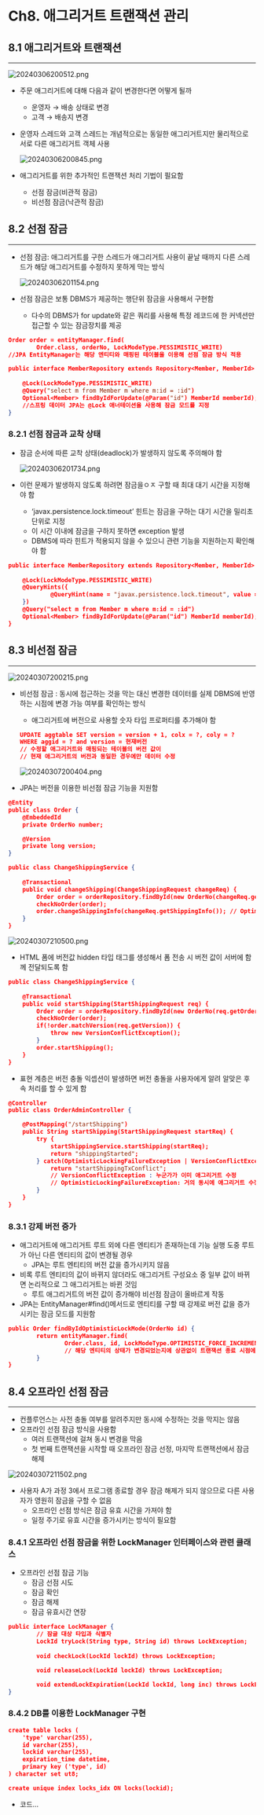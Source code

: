 # Ch8. 애그리거트 트랜잭션 관리

## 8.1 애그리거트와 트랜잭션

---

![20240306200512.png](Ch8%20%E1%84%8B%E1%85%A2%E1%84%80%E1%85%B3%E1%84%85%E1%85%B5%E1%84%80%E1%85%A5%E1%84%90%E1%85%B3%20%E1%84%90%E1%85%B3%E1%84%85%E1%85%A2%E1%86%AB%E1%84%8C%E1%85%A2%E1%86%A8%E1%84%89%E1%85%A7%E1%86%AB%20%E1%84%80%E1%85%AA%E1%86%AB%E1%84%85%E1%85%B5%207594db4849ed46d0b69b62f2bb226487/20240306200512.png)

- 주문 애그리거트에 대해 다음과 같이 변경한다면 어떻게 될까
    - 운영자 → 배송 상태로 변경
    - 고객 → 배송지 변경
- 운영자 스레드와 고객 스레드는 개념적으로는 동일한 애그리거트지만 물리적으로 서로 다른 애그리거트 객체 사용
    
    ![20240306200845.png](Ch8%20%E1%84%8B%E1%85%A2%E1%84%80%E1%85%B3%E1%84%85%E1%85%B5%E1%84%80%E1%85%A5%E1%84%90%E1%85%B3%20%E1%84%90%E1%85%B3%E1%84%85%E1%85%A2%E1%86%AB%E1%84%8C%E1%85%A2%E1%86%A8%E1%84%89%E1%85%A7%E1%86%AB%20%E1%84%80%E1%85%AA%E1%86%AB%E1%84%85%E1%85%B5%207594db4849ed46d0b69b62f2bb226487/20240306200845.png)
    
- 애그리거트를 위한 추가적인 트랜잭션 처리 기법이 필요함
    - 선점 잠금(비관적 잠금)
    - 비선점 잠금(낙관적 잠금)

## 8.2 선점 잠금

---

- 선점 잠금: 애그리거트를 구한 스레드가 애그리거트 사용이 끝날 때까지 다른 스레드가 해당 애그리거트를 수정하지 못하게 막는 방식
    
    ![20240306201154.png](Ch8%20%E1%84%8B%E1%85%A2%E1%84%80%E1%85%B3%E1%84%85%E1%85%B5%E1%84%80%E1%85%A5%E1%84%90%E1%85%B3%20%E1%84%90%E1%85%B3%E1%84%85%E1%85%A2%E1%86%AB%E1%84%8C%E1%85%A2%E1%86%A8%E1%84%89%E1%85%A7%E1%86%AB%20%E1%84%80%E1%85%AA%E1%86%AB%E1%84%85%E1%85%B5%207594db4849ed46d0b69b62f2bb226487/20240306201154.png)
    
- 선점 잠금은 보통 DBMS가 제공하는 행단위 잠금을 사용해서 구현함
    - 다수의 DBMS가 for update와 같은 쿼리를 사용해 특정 레코드에 한 커넥션만 접근할 수 있는 잠금장치를 제공

```json
Order order = entityManager.find(
		Order.class, orderNo, LockModeType.PESSIMISTIC_WRITE)
//JPA EntityManager는 해당 엔티티와 매핑된 테이블을 이용해 선점 잠금 방식 적용
```

```json
public interface MemberRepository extends Repository<Member, MemberId> {
	
	@Lock(LockModeType.PESSIMISTIC_WRITE)
	@Query("select m from Member m where m:id = :id")
	Optional<Member> findByIdForUpdate(@Param("id") MemberId memberId);
	//스프링 데이터 JPA는 @Lock 애너테이션을 사용해 잠금 모드를 지정 
}
```

### 8.2.1 선점 잠금과 교착 상태

- 잠금 순서에 따른 교착 상태(deadlock)가 발생하지 않도록 주의해야 함
    
    ![20240306201734.png](Ch8%20%E1%84%8B%E1%85%A2%E1%84%80%E1%85%B3%E1%84%85%E1%85%B5%E1%84%80%E1%85%A5%E1%84%90%E1%85%B3%20%E1%84%90%E1%85%B3%E1%84%85%E1%85%A2%E1%86%AB%E1%84%8C%E1%85%A2%E1%86%A8%E1%84%89%E1%85%A7%E1%86%AB%20%E1%84%80%E1%85%AA%E1%86%AB%E1%84%85%E1%85%B5%207594db4849ed46d0b69b62f2bb226487/20240306201734.png)
    
- 이런 문제가 발생하지 않도록 하려면 잠금을ㅇㅈ 구할 때 최대 대기 시간을 지정해야 함
    - ‘javax.persistence.lock.timeout’ 힌트는 잠금을 구하는 대기 시간을 밀리초 단위로 지정
    - 이 시간 이내에 잠금을 구하지 못하면 exception 발생
    - DBMS에 따라 힌트가 적용되지 않을 수 있으니 관련 기능을 지원하는지 확인해야 함

```json
public interface MemberRepository extends Repository<Member, MemberId> {
	
	@Lock(LockModeType.PESSIMISTIC_WRITE)
	@QueryHints({
			@QueryHint(name = "javax.persistence.lock.timeout", value = "2000")
	})
	@Query("select m from Member m where m:id = :id")
	Optional<Member> findByIdForUpdate(@Param("id") MemberId memberId);
}
```

## 8.3 비선점 잠금

---

![20240307200215.png](Ch8%20%E1%84%8B%E1%85%A2%E1%84%80%E1%85%B3%E1%84%85%E1%85%B5%E1%84%80%E1%85%A5%E1%84%90%E1%85%B3%20%E1%84%90%E1%85%B3%E1%84%85%E1%85%A2%E1%86%AB%E1%84%8C%E1%85%A2%E1%86%A8%E1%84%89%E1%85%A7%E1%86%AB%20%E1%84%80%E1%85%AA%E1%86%AB%E1%84%85%E1%85%B5%207594db4849ed46d0b69b62f2bb226487/20240307200215.png)

- 비선점 잠금 : 동시에 접근하는 것을 막는 대신 변경한 데이터를 실제 DBMS에 반영하는 시점에 변경 가능 여부를 확인하는 방식
    - 애그리거트에 버전으로 사용할 숫자 타입 프로퍼티를 추가해야 함
    
    ```json
    UPDATE aggtable SET version = version + 1, colx = ?, coly = ?
    WHERE aggid = ? and version = 현재버전
    // 수정할 애그리거트와 매핑되는 테이블의 버전 값이 
    // 현재 애그리거트의 버전과 동일한 경우에만 데이터 수정 
    ```
    
    ![20240307200404.png](Ch8%20%E1%84%8B%E1%85%A2%E1%84%80%E1%85%B3%E1%84%85%E1%85%B5%E1%84%80%E1%85%A5%E1%84%90%E1%85%B3%20%E1%84%90%E1%85%B3%E1%84%85%E1%85%A2%E1%86%AB%E1%84%8C%E1%85%A2%E1%86%A8%E1%84%89%E1%85%A7%E1%86%AB%20%E1%84%80%E1%85%AA%E1%86%AB%E1%84%85%E1%85%B5%207594db4849ed46d0b69b62f2bb226487/20240307200404.png)
    
- JPA는 버전을 이용한 비선점 잠금 기능을 지원함

```json
@Entity
public class Order {
	@EmbeddedId
	private OrderNo number;

	@Version
	private long version;
}
```

```json
public class ChangeShippingService {
	
	@Transactional
	public void changeShipping(ChangeShippingRequest changeReq) {
		Order order = orderRepository.findById(new OrderNo(changeReq.getNumber()));
		checkNoOrder(order);
		order.changeShippingInfo(changeReq.getShippingInfo()); // OptimisticLockingFailureException 발생!
	}
}
```

![20240307210500.png](Ch8%20%E1%84%8B%E1%85%A2%E1%84%80%E1%85%B3%E1%84%85%E1%85%B5%E1%84%80%E1%85%A5%E1%84%90%E1%85%B3%20%E1%84%90%E1%85%B3%E1%84%85%E1%85%A2%E1%86%AB%E1%84%8C%E1%85%A2%E1%86%A8%E1%84%89%E1%85%A7%E1%86%AB%20%E1%84%80%E1%85%AA%E1%86%AB%E1%84%85%E1%85%B5%207594db4849ed46d0b69b62f2bb226487/20240307210500.png)

- HTML 폼에 버전값 hidden 타입 태그를 생성해서 폼 전송 시 버전 값이 서버에 함께 전달되도록 함

```json
public class ChangeShippingService {
	
	@Transactional
	public void startShipping(StartShippingRequest req) {
		Order order = orderRepository.findById(new OrderNo(req.getOrderNumber()));
		checkNoOrder(order);
		if(!order.matchVersion(req.getVersion)) { 
			throw new VersionConflictException();
		}
		order.startShipping();
	}
}
```

- 표현 계층은 버전 충돌 익셉션이 발생하면 버전 충돌을 사용자에게 알려 알맞은 후속 처리를 할 수 있게 함

```json
@Controller
public class OrderAdminController {

	@PostMapping("/startShipping")
	public String startShipping(StartShippingRequest startReq) {
		try {
			startShippingService.startShipping(startReq);
			return "shippingStarted";
		} catch(OptimisticLockingFailureException | VersionConflictException ex) {
			return "startShippingTxConflict";
			// VersionConflictException : 누군가가 이미 애그리거트 수정
			// OptimisticLockingFailureException: 거의 동시에 애그리거트 수정
		}
	}
}
```

### 8.3.1 강제 버전 증가

- 애그리거트에 애그리거트 루트 외에 다른 엔티티가 존재하는데 기능 실행 도중 루트가 아닌 다른 엔티티의 값이 변경될 경우
    - JPA는 루트 엔티티의 버전 값을 증가시키지 않음
- 비록 루트 엔티티의 값이 바뀌지 않더라도 애그리거트 구성요소 중 일부 값이 바뀌면 논리적으로 그 애그리거트는 바뀐 것임
    - 루트 애그리거트의 버전 값이 증가해야 비선점 잠금이 올바르게 작동
- JPA는 EntityManager#find()메서드로 엔티티를 구할 때 강제로 버전 값을 증가시키는 잠금 모드를 지원함

```json
public Order findByIdOptimisticLockMode(OrderNo id) {
		return entityManager.find(
				Order.class, id, LockModeType.OPTIMISTIC_FORCE_INCREMENT);
				// 해당 엔티티의 상태가 변경되었는지에 상관없이 트랜잭션 종료 시점에 버전 값 증가 처리 
		}
}
```

## 8.4 오프라인 선점 잠금

---

- 컨플루언스는 사전 충돌 여부를 알려주지만 동시에 수정하는 것을 막지는 않음
- 오프라인 선점 잠금 방식을 사용함
    - 여러 트랜잭션에 걸쳐 동시 변경을 막음
    - 첫 번째 트랜잭션을 시작할 때 오프라인 잠금 선정, 마지막 트랜잭션에서 잠금 해제

![20240307211502.png](Ch8%20%E1%84%8B%E1%85%A2%E1%84%80%E1%85%B3%E1%84%85%E1%85%B5%E1%84%80%E1%85%A5%E1%84%90%E1%85%B3%20%E1%84%90%E1%85%B3%E1%84%85%E1%85%A2%E1%86%AB%E1%84%8C%E1%85%A2%E1%86%A8%E1%84%89%E1%85%A7%E1%86%AB%20%E1%84%80%E1%85%AA%E1%86%AB%E1%84%85%E1%85%B5%207594db4849ed46d0b69b62f2bb226487/20240307211502.png)

- 사용자 A가 과정 3에서 프로그램 종료할 경우 잠금 해제가 되지 않으므로 다른 사용자가 영원히 잠금을 구할 수 없음
    - 오프라인 선점 방식은 잠금 유효 시간을 가져야 함
    - 일정 주기로 유효 시간을 증가시키는 방식이 필요함

### 8.4.1 오프라인 선점 잠금을 위한 LockManager 인터페이스와 관련 클래스

- 오프라인 선점 잠금 기능
    - 잠금 선점 시도
    - 잠금 확인
    - 잠금 해제
    - 잠금 유효시간 연장

```json
public interface LockManager {
		// 잠글 대상 타입과 식별자 
		LockId tryLock(String type, String id) throws LockException;
		
		void checkLock(LockId lockId) throws LockException;

		void releaseLock(LockId lockId) throws LockException;

		void extendLockExpiration(LockId lockId, long inc) throws LockException;
}
```

### 8.4.2 DB를 이용한 LockManager 구현

```json
create table locks (
	'type' varchar(255),
	id varchar(255),
	lockid varchar(255),
	expiration_time datetime,
	primary key ('type', id)
) character set ut8;

create unique index locks_idx ON locks(lockid);
```

- 코드…